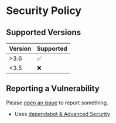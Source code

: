 # Security Policy

## Supported Versions

| Version | Supported          |
|---------|--------------------|
| >3.6    | :white_check_mark: |
| <3.5    | :x:                |

## Reporting a Vulnerability

Please [open an issue](https://github.com/appatalks/Epassafe/issues/new/choose) to report something.

- Uses [dependabot & Advanced Security](https://github.com/features/security)

